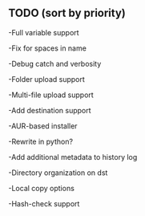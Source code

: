## TODO (sort by priority)

-Full variable support

-Fix for spaces in name

-Debug catch and verbosity

-Folder upload support

-Multi-file upload support

-Add destination support

-AUR-based installer

-Rewrite in python?

-Add additional metadata to history log

-Directory organization on dst

-Local copy options

-Hash-check support
